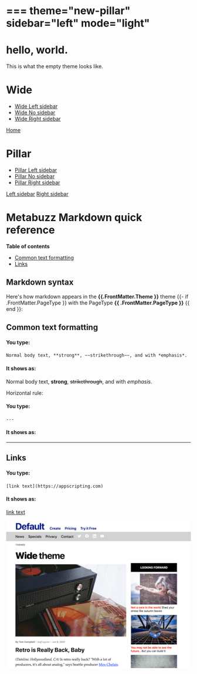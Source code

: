 ===
theme="new-pillar"
sidebar="left"
mode="light"
===


# hello, world.

This is what the empty theme looks like.

# Wide
* [Wide Left sidebar](wide-left-sidebar.html)
* [Wide No sidebar](wide-index.html)
* [Wide Right sidebar](wide-right-sidebar.html)

[Home](index.html)

# Pillar
* [Pillar Left sidebar](pillar-left-sidebar.html)
* [Pillar No sidebar](pillar-index.html)
* [Pillar Right sidebar](pillar-right-sidebar.html)


[Left sidebar](left-sidebar.html)
[Right sidebar](right-sidebar.html)

# Metabuzz Markdown quick reference

**Table of contents** 

* [Common text formatting](#common-text-formatting)
* [Links](#links)

## Markdown syntax

Here's how markdown appears in the **{{.FrontMatter.Theme }}** theme
{{- if .FrontMatter.PageType }}
with the PageType **{{ .FrontMatter.PageType }}**
{{ end }}:
## Common text formatting

#### You type:
```
Normal body text, **strong**, ~~strikethrough~~, and with *emphasis*.
```

#### It shows as:
Normal body text, **strong**, ~~strikethrough~~, and with *emphasis*.

Horizontal rule:

#### You type:
```
---
```

#### It shows as:
---

## Links

#### You type:
```
[link text](https://appscripting.com)
```

#### It shows as:
[link text](https://appscripting.com)

![screenshot](theme-1280x1024.png)

